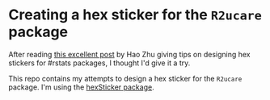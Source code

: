 # Creating a hex sticker for the `R2ucare` package

After reading [this excellent post](https://zhuhao.org/post/tips-on-designing-a-hex-sticker-for-rstats-packages/) by Hao Zhu giving tips on designing hex stickers for #rstats packages, I thought I'd give it a try. 

This repo contains my attempts to design a hex sticker for the `R2ucare` package. I'm using the [hexSticker package](https://github.com/GuangchuangYu/hexSticker/). 
